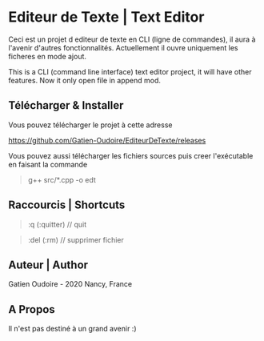 # Editeur de Texte | Text Editor

Ceci est un projet d editeur de texte en CLI (ligne de commandes), il aura à l'avenir d'autres fonctionnalités. Actuellement il ouvre uniquement les ficheres en mode ajout.

This is a CLI (command line interface) text editor project, it will have other features. Now it only open file in append mod.

## Télécharger & Installer

Vous pouvez télécharger le projet à cette adresse

<https://github.com/Gatien-Oudoire/EditeurDeTexte/releases>

Vous pouvez aussi télécharger les fichiers sources puis creer l'exécutable en faisant la commande

> g++ src/*.cpp -o edt

## Raccourcis | Shortcuts

> :q (:quitter) // quit

> :del (:rm) // supprimer fichier

## Auteur | Author

Gatien Oudoire - 2020 Nancy, France

## A Propos

Il n'est pas destiné à un grand avenir :)

